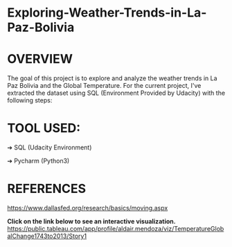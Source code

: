 # Exploring-Weather-Trends-in-La-Paz-Bolivia
# OVERVIEW
The goal of this project is to explore and analyze the weather trends in La Paz Bolivia and the Global Temperature. For the current project, I've extracted the dataset using SQL (Environment Provided by Udacity) with the following steps:
# TOOL USED:

➔ SQL (Udacity Environment)

➔ Pycharm (Python3)

# REFERENCES
https://www.dallasfed.org/research/basics/moving.aspx

**Click on the link below to see an interactive visualization.**
https://public.tableau.com/app/profile/aldair.mendoza/viz/TemperatureGlobalChange1743to2013/Story1

